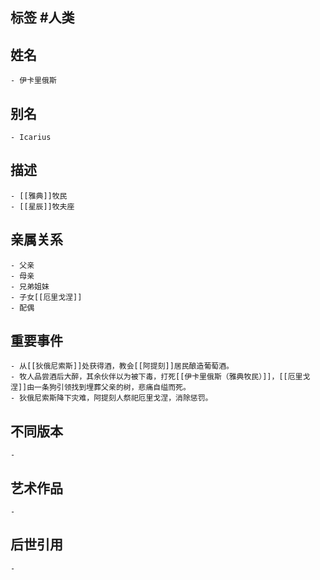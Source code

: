 ## 标签  #人类
## 姓名
	- 伊卡里俄斯
## 别名
	- Icarius
## 描述
	- [[雅典]]牧民
	- [[星辰]]牧夫座
## 亲属关系
	- 父亲
	- 母亲
	- 兄弟姐妹
	- 子女[[厄里戈涅]]
	- 配偶
## 重要事件
	- 从[[狄俄尼索斯]]处获得酒，教会[[阿提刻]]居民酿造葡萄酒。
	- 牧人品尝酒后大醉，其余伙伴以为被下毒，打死[[伊卡里俄斯（雅典牧民）]]，[[厄里戈涅]]由一条狗引领找到埋葬父亲的树，悲痛自缢而死。
	- 狄俄尼索斯降下灾难，阿提刻人祭祀厄里戈涅，消除惩罚。
## 不同版本
	-
## 艺术作品
	-
## 后世引用
	-

